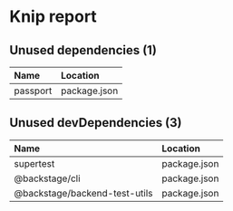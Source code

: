 # Knip report

## Unused dependencies (1)

| Name     | Location     |
|:---------|:-------------|
| passport | package.json |

## Unused devDependencies (3)

| Name                          | Location     |
|:------------------------------|:-------------|
| supertest                     | package.json |
| @backstage/cli                | package.json |
| @backstage/backend-test-utils | package.json |

